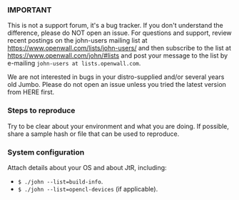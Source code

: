 ### IMPORTANT ###
This is not a support forum, it's a bug tracker. If you don't understand the difference, please do NOT open an issue. For questions and support, review recent postings on the john-users mailing list at https://www.openwall.com/lists/john-users/ and then subscribe to the list at https://www.openwall.com/john/#lists and post your message to the list by e-mailing `john-users at lists.openwall.com`.

We are not interested in bugs in your distro-supplied and/or several years old Jumbo. Please do not open an issue unless you tried the latest version from HERE first.

### Steps to reproduce ###
Try to be clear about your environment and what you are doing. If possible, share a sample hash or file that can be used to reproduce.

### System configuration ###
Attach details about your OS and about JtR, including:
- `$ ./john --list=build-info`.
- `$ ./john --list=opencl-devices` (if applicable).
